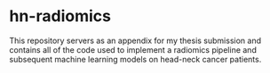 # hn-radiomics
This repository servers as an appendix for my thesis submission and contains all of the code used to implement a radiomics pipeline and subsequent machine learning models on head-neck cancer patients.
